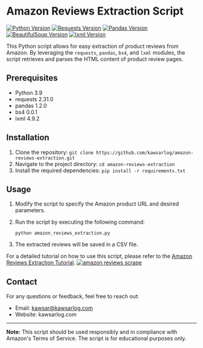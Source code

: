 # Amazon Reviews Extraction Script

[![Python Version](https://img.shields.io/badge/python-3.9-blue)](https://www.python.org/downloads/release/python-390/)
[![Requests Version](https://img.shields.io/badge/requests-2.31.0-brightgreen)](https://pypi.org/project/requests/)
[![Pandas Version](https://img.shields.io/badge/pandas-1.2.0-orange)](https://pypi.org/project/pandas/)
[![BeautifulSoup Version](https://img.shields.io/badge/bs4-0.0.1-lightgrey)](https://pypi.org/project/bs4/)
[![lxml Version](https://img.shields.io/badge/lxml-4.9.2-green)](https://pypi.org/project/lxml/)

This Python script allows for easy extraction of product reviews from Amazon. By leveraging the `requests`, `pandas`, `bs4`, and `lxml` modules, the script retrieves and parses the HTML content of product review pages.

## Prerequisites
- Python 3.9
- requests 2.31.0
- pandas 1.2.0
- bs4 0.0.1
- lxml 4.9.2

## Installation
1. Clone the repository: `git clone https://github.com/kawsarlog/amazon-reviews-extraction.git`
2. Navigate to the project directory: `cd amazon-reviews-extraction`
3. Install the required dependencies: `pip install -r requirements.txt`

## Usage
1. Modify the script to specify the Amazon product URL and desired parameters.
2. Run the script by executing the following command:

   ```
   python amazon_reviews_extraction.py
   ```

3. The extracted reviews will be saved in a CSV file.

For a detailed tutorial on how to use this script, please refer to the [Amazon Reviews Extraction Tutorial](https://www.youtube.com/watch?v=m-3kyQLIXlU).
[![amazon reviews scrape](https://img.youtube.com/vi/m-3kyQLIXlU/0.jpg)](https://www.youtube.com/watch?v=m-3kyQLIXlU)

## Contact
For any questions or feedback, feel free to reach out:

- Email: kawsar@kawsarlog.com
- Website: kawsarlog.com

---

**Note:** This script should be used responsibly and in compliance with Amazon's Terms of Service. The script is for educational purposes only.
